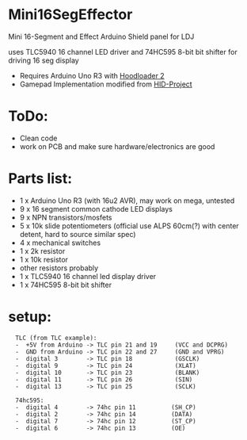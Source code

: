 # Mini16SegEffector
Mini 16-Segment and Effect Arduino Shield panel for LDJ

uses TLC5940 16 channel LED driver and 74HC595 8-bit bit shifter for driving 16 seg display


- Requires Arduino Uno R3 with [Hoodloader 2](https://github.com/NicoHood/HoodLoader2)
- Gamepad Implementation modified from [HID-Project](https://github.com/NicoHood/HID)


# ToDo: 
- Clean code
- work on PCB and make sure hardware/electronics are good

# Parts list:
- 1 x Arduino Uno R3 (with 16u2 AVR), may work on mega, untested
- 9 x 16 segment common cathode LED displays
- 9 x NPN transistors/mosfets
- 5 x 10k slide potentiometers (official use ALPS 60cm(?) with center detent, hard to source similar spec)
- 4 x mechanical switches 
- 1 x 2k resistor
- 1 x 10k resistor
- other resistors probably
- 1 x TLC5940 16 channel led display driver
- 1 x 74HC595 8-bit bit shifter


# setup:
      TLC (from TLC example):
      -  +5V from Arduino -> TLC pin 21 and 19     (VCC and DCPRG)
      -  GND from Arduino -> TLC pin 22 and 27     (GND and VPRG)
      -  digital 3        -> TLC pin 18            (GSCLK)
      -  digital 9        -> TLC pin 24            (XLAT)
      -  digital 10       -> TLC pin 23            (BLANK)
      -  digital 11       -> TLC pin 26            (SIN)
      -  digital 13       -> TLC pin 25            (SCLK)
      
      74hc595:
      -  digital 4        -> 74hc pin 11          (SH_CP)
      -  digital 2        -> 74hc pin 14          (DATA)
      -  digital 7        -> 74hc pin 12          (ST_CP)
      -  digital 6        -> 74hc pin 13          (OE)
